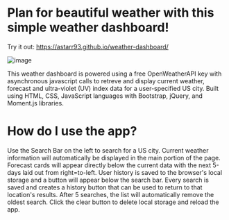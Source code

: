 # Plan for beautiful weather with this simple weather dashboard!

Try it out: https://astarr93.github.io/weather-dashboard/

![image](https://user-images.githubusercontent.com/47404581/90602934-7d4b0a00-e1c8-11ea-9fbe-6ea8fe1df23a.png)

This weather dashboard is powered using a free OpenWeatherAPI key with asynchronous javascript calls to retreve and display current weather, forecast and ultra-violet (UV) index data for a user-specified US city. Built using HTML, CSS, JavaScript languages with Bootstrap, jQuery, and Moment.js libraries.

# How do I use the app?

Use the Search Bar on the left to search for a US city. Current weather information will automatically be displayed in the main portion of the page. Forecast cards will appear directly below the current data with the next 5-days laid out from right=to-left. User history is saved to the browser's local storage and a button will appear below the search bar. Every search is saved and creates a history button that can be used to return to that location's results. After 5 searches, the list will automatically remove the oldest search. Click the clear button to delete local storage and reload the app.
